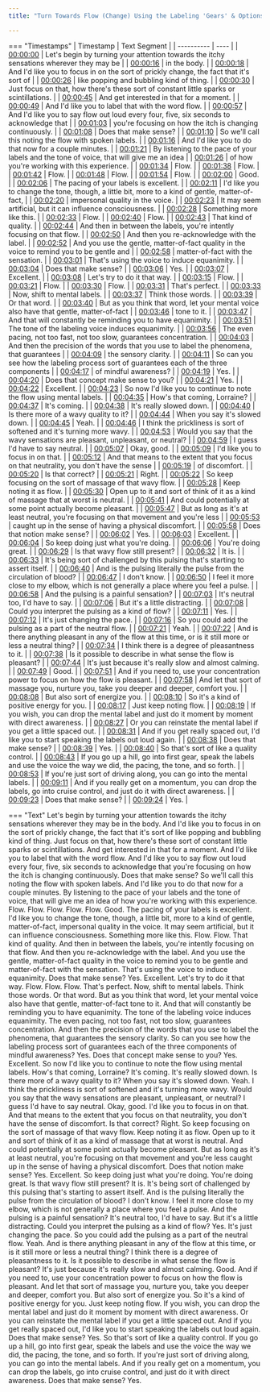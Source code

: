 ```yaml
---
title: "Turn Towards Flow (Change) Using the Labeling 'Gears' & Options - 2 of 4 ~ Shinzen Young Interactive"

---
```

=== "Timestamps"
    | Timestamp | Text Segment |
    | ---------- | ----  |
    | [00:00:00](https://www.youtube.com/watch?v=8Zz_BfTdp4E&t=0) |  Let's begin by turning your attention towards the itchy sensations wherever they may be |
    | [00:00:16](https://www.youtube.com/watch?v=8Zz_BfTdp4E&t=16) |  in the body. |
    | [00:00:18](https://www.youtube.com/watch?v=8Zz_BfTdp4E&t=18) |  And I'd like you to focus in on the sort of prickly change, the fact that it's sort of |
    | [00:00:26](https://www.youtube.com/watch?v=8Zz_BfTdp4E&t=26) |  like popping and bubbling kind of thing. |
    | [00:00:30](https://www.youtube.com/watch?v=8Zz_BfTdp4E&t=30) |  Just focus on that, how there's these sort of constant little sparks or scintillations. |
    | [00:00:45](https://www.youtube.com/watch?v=8Zz_BfTdp4E&t=45) |  And get interested in that for a moment. |
    | [00:00:49](https://www.youtube.com/watch?v=8Zz_BfTdp4E&t=49) |  And I'd like you to label that with the word flow. |
    | [00:00:57](https://www.youtube.com/watch?v=8Zz_BfTdp4E&t=57) |  And I'd like you to say flow out loud every four, five, six seconds to acknowledge that |
    | [00:01:03](https://www.youtube.com/watch?v=8Zz_BfTdp4E&t=63) |  you're focusing on how the itch is changing continuously. |
    | [00:01:08](https://www.youtube.com/watch?v=8Zz_BfTdp4E&t=68) |  Does that make sense? |
    | [00:01:10](https://www.youtube.com/watch?v=8Zz_BfTdp4E&t=70) |  So we'll call this noting the flow with spoken labels. |
    | [00:01:16](https://www.youtube.com/watch?v=8Zz_BfTdp4E&t=76) |  And I'd like you to do that now for a couple minutes. |
    | [00:01:21](https://www.youtube.com/watch?v=8Zz_BfTdp4E&t=81) |  By listening to the pace of your labels and the tone of voice, that will give me an idea |
    | [00:01:26](https://www.youtube.com/watch?v=8Zz_BfTdp4E&t=86) |  of how you're working with this experience. |
    | [00:01:34](https://www.youtube.com/watch?v=8Zz_BfTdp4E&t=94) |  Flow. |
    | [00:01:38](https://www.youtube.com/watch?v=8Zz_BfTdp4E&t=98) |  Flow. |
    | [00:01:42](https://www.youtube.com/watch?v=8Zz_BfTdp4E&t=102) |  Flow. |
    | [00:01:48](https://www.youtube.com/watch?v=8Zz_BfTdp4E&t=108) |  Flow. |
    | [00:01:54](https://www.youtube.com/watch?v=8Zz_BfTdp4E&t=114) |  Flow. |
    | [00:02:00](https://www.youtube.com/watch?v=8Zz_BfTdp4E&t=120) |  Good. |
    | [00:02:06](https://www.youtube.com/watch?v=8Zz_BfTdp4E&t=126) |  The pacing of your labels is excellent. |
    | [00:02:11](https://www.youtube.com/watch?v=8Zz_BfTdp4E&t=131) |  I'd like you to change the tone, though, a little bit, more to a kind of gentle, matter-of-fact, |
    | [00:02:20](https://www.youtube.com/watch?v=8Zz_BfTdp4E&t=140) |  impersonal quality in the voice. |
    | [00:02:23](https://www.youtube.com/watch?v=8Zz_BfTdp4E&t=143) |  It may seem artificial, but it can influence consciousness. |
    | [00:02:28](https://www.youtube.com/watch?v=8Zz_BfTdp4E&t=148) |  Something more like this. |
    | [00:02:33](https://www.youtube.com/watch?v=8Zz_BfTdp4E&t=153) |  Flow. |
    | [00:02:40](https://www.youtube.com/watch?v=8Zz_BfTdp4E&t=160) |  Flow. |
    | [00:02:43](https://www.youtube.com/watch?v=8Zz_BfTdp4E&t=163) |  That kind of quality. |
    | [00:02:44](https://www.youtube.com/watch?v=8Zz_BfTdp4E&t=164) |  And then in between the labels, you're intently focusing on that flow. |
    | [00:02:50](https://www.youtube.com/watch?v=8Zz_BfTdp4E&t=170) |  And then you re-acknowledge with the label. |
    | [00:02:52](https://www.youtube.com/watch?v=8Zz_BfTdp4E&t=172) |  And you use the gentle, matter-of-fact quality in the voice to remind you to be gentle and |
    | [00:02:58](https://www.youtube.com/watch?v=8Zz_BfTdp4E&t=178) |  matter-of-fact with the sensation. |
    | [00:03:01](https://www.youtube.com/watch?v=8Zz_BfTdp4E&t=181) |  That's using the voice to induce equanimity. |
    | [00:03:04](https://www.youtube.com/watch?v=8Zz_BfTdp4E&t=184) |  Does that make sense? |
    | [00:03:06](https://www.youtube.com/watch?v=8Zz_BfTdp4E&t=186) |  Yes. |
    | [00:03:07](https://www.youtube.com/watch?v=8Zz_BfTdp4E&t=187) |  Excellent. |
    | [00:03:08](https://www.youtube.com/watch?v=8Zz_BfTdp4E&t=188) |  Let's try to do it that way. |
    | [00:03:15](https://www.youtube.com/watch?v=8Zz_BfTdp4E&t=195) |  Flow. |
    | [00:03:21](https://www.youtube.com/watch?v=8Zz_BfTdp4E&t=201) |  Flow. |
    | [00:03:30](https://www.youtube.com/watch?v=8Zz_BfTdp4E&t=210) |  Flow. |
    | [00:03:31](https://www.youtube.com/watch?v=8Zz_BfTdp4E&t=211) |  That's perfect. |
    | [00:03:33](https://www.youtube.com/watch?v=8Zz_BfTdp4E&t=213) |  Now, shift to mental labels. |
    | [00:03:37](https://www.youtube.com/watch?v=8Zz_BfTdp4E&t=217) |  Think those words. |
    | [00:03:39](https://www.youtube.com/watch?v=8Zz_BfTdp4E&t=219) |  Or that word. |
    | [00:03:40](https://www.youtube.com/watch?v=8Zz_BfTdp4E&t=220) |  But as you think that word, let your mental voice also have that gentle, matter-of-fact |
    | [00:03:46](https://www.youtube.com/watch?v=8Zz_BfTdp4E&t=226) |  tone to it. |
    | [00:03:47](https://www.youtube.com/watch?v=8Zz_BfTdp4E&t=227) |  And that will constantly be reminding you to have equanimity. |
    | [00:03:51](https://www.youtube.com/watch?v=8Zz_BfTdp4E&t=231) |  The tone of the labeling voice induces equanimity. |
    | [00:03:56](https://www.youtube.com/watch?v=8Zz_BfTdp4E&t=236) |  The even pacing, not too fast, not too slow, guarantees concentration. |
    | [00:04:03](https://www.youtube.com/watch?v=8Zz_BfTdp4E&t=243) |  And then the precision of the words that you use to label the phenomena, that guarantees |
    | [00:04:09](https://www.youtube.com/watch?v=8Zz_BfTdp4E&t=249) |  the sensory clarity. |
    | [00:04:11](https://www.youtube.com/watch?v=8Zz_BfTdp4E&t=251) |  So can you see how the labeling process sort of guarantees each of the three components |
    | [00:04:17](https://www.youtube.com/watch?v=8Zz_BfTdp4E&t=257) |  of mindful awareness? |
    | [00:04:19](https://www.youtube.com/watch?v=8Zz_BfTdp4E&t=259) |  Yes. |
    | [00:04:20](https://www.youtube.com/watch?v=8Zz_BfTdp4E&t=260) |  Does that concept make sense to you? |
    | [00:04:21](https://www.youtube.com/watch?v=8Zz_BfTdp4E&t=261) |  Yes. |
    | [00:04:22](https://www.youtube.com/watch?v=8Zz_BfTdp4E&t=262) |  Excellent. |
    | [00:04:23](https://www.youtube.com/watch?v=8Zz_BfTdp4E&t=263) |  So now I'd like you to continue to note the flow using mental labels. |
    | [00:04:35](https://www.youtube.com/watch?v=8Zz_BfTdp4E&t=275) |  How's that coming, Lorraine? |
    | [00:04:37](https://www.youtube.com/watch?v=8Zz_BfTdp4E&t=277) |  It's coming. |
    | [00:04:38](https://www.youtube.com/watch?v=8Zz_BfTdp4E&t=278) |  It's really slowed down. |
    | [00:04:40](https://www.youtube.com/watch?v=8Zz_BfTdp4E&t=280) |  Is there more of a wavy quality to it? |
    | [00:04:44](https://www.youtube.com/watch?v=8Zz_BfTdp4E&t=284) |  When you say it's slowed down. |
    | [00:04:45](https://www.youtube.com/watch?v=8Zz_BfTdp4E&t=285) |  Yeah. |
    | [00:04:46](https://www.youtube.com/watch?v=8Zz_BfTdp4E&t=286) |  I think the prickliness is sort of softened and it's turning more wavy. |
    | [00:04:53](https://www.youtube.com/watch?v=8Zz_BfTdp4E&t=293) |  Would you say that the wavy sensations are pleasant, unpleasant, or neutral? |
    | [00:04:59](https://www.youtube.com/watch?v=8Zz_BfTdp4E&t=299) |  I guess I'd have to say neutral. |
    | [00:05:07](https://www.youtube.com/watch?v=8Zz_BfTdp4E&t=307) |  Okay, good. |
    | [00:05:09](https://www.youtube.com/watch?v=8Zz_BfTdp4E&t=309) |  I'd like you to focus in on that. |
    | [00:05:12](https://www.youtube.com/watch?v=8Zz_BfTdp4E&t=312) |  And that means to the extent that you focus on that neutrality, you don't have the sense |
    | [00:05:19](https://www.youtube.com/watch?v=8Zz_BfTdp4E&t=319) |  of discomfort. |
    | [00:05:20](https://www.youtube.com/watch?v=8Zz_BfTdp4E&t=320) |  Is that correct? |
    | [00:05:21](https://www.youtube.com/watch?v=8Zz_BfTdp4E&t=321) |  Right. |
    | [00:05:22](https://www.youtube.com/watch?v=8Zz_BfTdp4E&t=322) |  So keep focusing on the sort of massage of that wavy flow. |
    | [00:05:28](https://www.youtube.com/watch?v=8Zz_BfTdp4E&t=328) |  Keep noting it as flow. |
    | [00:05:30](https://www.youtube.com/watch?v=8Zz_BfTdp4E&t=330) |  Open up to it and sort of think of it as a kind of massage that at worst is neutral. |
    | [00:05:41](https://www.youtube.com/watch?v=8Zz_BfTdp4E&t=341) |  And could potentially at some point actually become pleasant. |
    | [00:05:47](https://www.youtube.com/watch?v=8Zz_BfTdp4E&t=347) |  But as long as it's at least neutral, you're focusing on that movement and you're less |
    | [00:05:53](https://www.youtube.com/watch?v=8Zz_BfTdp4E&t=353) |  caught up in the sense of having a physical discomfort. |
    | [00:05:58](https://www.youtube.com/watch?v=8Zz_BfTdp4E&t=358) |  Does that notion make sense? |
    | [00:06:02](https://www.youtube.com/watch?v=8Zz_BfTdp4E&t=362) |  Yes. |
    | [00:06:03](https://www.youtube.com/watch?v=8Zz_BfTdp4E&t=363) |  Excellent. |
    | [00:06:04](https://www.youtube.com/watch?v=8Zz_BfTdp4E&t=364) |  So keep doing just what you're doing. |
    | [00:06:06](https://www.youtube.com/watch?v=8Zz_BfTdp4E&t=366) |  You're doing great. |
    | [00:06:29](https://www.youtube.com/watch?v=8Zz_BfTdp4E&t=389) |  Is that wavy flow still present? |
    | [00:06:32](https://www.youtube.com/watch?v=8Zz_BfTdp4E&t=392) |  It is. |
    | [00:06:33](https://www.youtube.com/watch?v=8Zz_BfTdp4E&t=393) |  It's being sort of challenged by this pulsing that's starting to assert itself. |
    | [00:06:40](https://www.youtube.com/watch?v=8Zz_BfTdp4E&t=400) |  And is the pulsing literally the pulse from the circulation of blood? |
    | [00:06:47](https://www.youtube.com/watch?v=8Zz_BfTdp4E&t=407) |  I don't know. |
    | [00:06:50](https://www.youtube.com/watch?v=8Zz_BfTdp4E&t=410) |  I feel it more close to my elbow, which is not generally a place where you feel a pulse. |
    | [00:06:58](https://www.youtube.com/watch?v=8Zz_BfTdp4E&t=418) |  And the pulsing is a painful sensation? |
    | [00:07:03](https://www.youtube.com/watch?v=8Zz_BfTdp4E&t=423) |  It's neutral too, I'd have to say. |
    | [00:07:06](https://www.youtube.com/watch?v=8Zz_BfTdp4E&t=426) |  But it's a little distracting. |
    | [00:07:08](https://www.youtube.com/watch?v=8Zz_BfTdp4E&t=428) |  Could you interpret the pulsing as a kind of flow? |
    | [00:07:11](https://www.youtube.com/watch?v=8Zz_BfTdp4E&t=431) |  Yes. |
    | [00:07:12](https://www.youtube.com/watch?v=8Zz_BfTdp4E&t=432) |  It's just changing the pace. |
    | [00:07:16](https://www.youtube.com/watch?v=8Zz_BfTdp4E&t=436) |  So you could add the pulsing as a part of the neutral flow. |
    | [00:07:21](https://www.youtube.com/watch?v=8Zz_BfTdp4E&t=441) |  Yeah. |
    | [00:07:22](https://www.youtube.com/watch?v=8Zz_BfTdp4E&t=442) |  And is there anything pleasant in any of the flow at this time, or is it still more or less a neutral thing? |
    | [00:07:34](https://www.youtube.com/watch?v=8Zz_BfTdp4E&t=454) |  I think there is a degree of pleasantness to it. |
    | [00:07:38](https://www.youtube.com/watch?v=8Zz_BfTdp4E&t=458) |  Is it possible to describe in what sense the flow is pleasant? |
    | [00:07:44](https://www.youtube.com/watch?v=8Zz_BfTdp4E&t=464) |  It's just because it's really slow and almost calming. |
    | [00:07:49](https://www.youtube.com/watch?v=8Zz_BfTdp4E&t=469) |  Good. |
    | [00:07:51](https://www.youtube.com/watch?v=8Zz_BfTdp4E&t=471) |  And if you need to, use your concentration power to focus on how the flow is pleasant. |
    | [00:07:58](https://www.youtube.com/watch?v=8Zz_BfTdp4E&t=478) |  And let that sort of massage you, nurture you, take you deeper and deeper, comfort you. |
    | [00:08:08](https://www.youtube.com/watch?v=8Zz_BfTdp4E&t=488) |  But also sort of energize you. |
    | [00:08:10](https://www.youtube.com/watch?v=8Zz_BfTdp4E&t=490) |  So it's a kind of positive energy for you. |
    | [00:08:17](https://www.youtube.com/watch?v=8Zz_BfTdp4E&t=497) |  Just keep noting flow. |
    | [00:08:19](https://www.youtube.com/watch?v=8Zz_BfTdp4E&t=499) |  If you wish, you can drop the mental label and just do it moment by moment with direct awareness. |
    | [00:08:27](https://www.youtube.com/watch?v=8Zz_BfTdp4E&t=507) |  Or you can reinstate the mental label if you get a little spaced out. |
    | [00:08:31](https://www.youtube.com/watch?v=8Zz_BfTdp4E&t=511) |  And if you get really spaced out, I'd like you to start speaking the labels out loud again. |
    | [00:08:38](https://www.youtube.com/watch?v=8Zz_BfTdp4E&t=518) |  Does that make sense? |
    | [00:08:39](https://www.youtube.com/watch?v=8Zz_BfTdp4E&t=519) |  Yes. |
    | [00:08:40](https://www.youtube.com/watch?v=8Zz_BfTdp4E&t=520) |  So that's sort of like a quality control. |
    | [00:08:43](https://www.youtube.com/watch?v=8Zz_BfTdp4E&t=523) |  If you go up a hill, go into first gear, speak the labels and use the voice the way we did, the pacing, the tone, and so forth. |
    | [00:08:53](https://www.youtube.com/watch?v=8Zz_BfTdp4E&t=533) |  If you're just sort of driving along, you can go into the mental labels. |
    | [00:09:11](https://www.youtube.com/watch?v=8Zz_BfTdp4E&t=551) |  And if you really get on a momentum, you can drop the labels, go into cruise control, and just do it with direct awareness. |
    | [00:09:23](https://www.youtube.com/watch?v=8Zz_BfTdp4E&t=563) |  Does that make sense? |
    | [00:09:24](https://www.youtube.com/watch?v=8Zz_BfTdp4E&t=564) |  Yes. |

=== "Text"
     Let's begin by turning your attention towards the itchy sensations wherever they may be in the body. And I'd like you to focus in on the sort of prickly change, the fact that it's sort of like popping and bubbling kind of thing. Just focus on that, how there's these sort of constant little sparks or scintillations. And get interested in that for a moment. And I'd like you to label that with the word flow. And I'd like you to say flow out loud every four, five, six seconds to acknowledge that you're focusing on how the itch is changing continuously. Does that make sense? So we'll call this noting the flow with spoken labels. And I'd like you to do that now for a couple minutes. By listening to the pace of your labels and the tone of voice, that will give me an idea of how you're working with this experience. Flow. Flow. Flow. Flow. Flow. Good. The pacing of your labels is excellent. I'd like you to change the tone, though, a little bit, more to a kind of gentle, matter-of-fact, impersonal quality in the voice. It may seem artificial, but it can influence consciousness. Something more like this. Flow. Flow. That kind of quality. And then in between the labels, you're intently focusing on that flow. And then you re-acknowledge with the label. And you use the gentle, matter-of-fact quality in the voice to remind you to be gentle and matter-of-fact with the sensation. That's using the voice to induce equanimity. Does that make sense? Yes. Excellent. Let's try to do it that way. Flow. Flow. Flow. That's perfect. Now, shift to mental labels. Think those words. Or that word. But as you think that word, let your mental voice also have that gentle, matter-of-fact tone to it. And that will constantly be reminding you to have equanimity. The tone of the labeling voice induces equanimity. The even pacing, not too fast, not too slow, guarantees concentration. And then the precision of the words that you use to label the phenomena, that guarantees the sensory clarity. So can you see how the labeling process sort of guarantees each of the three components of mindful awareness? Yes. Does that concept make sense to you? Yes. Excellent. So now I'd like you to continue to note the flow using mental labels. How's that coming, Lorraine? It's coming. It's really slowed down. Is there more of a wavy quality to it? When you say it's slowed down. Yeah. I think the prickliness is sort of softened and it's turning more wavy. Would you say that the wavy sensations are pleasant, unpleasant, or neutral? I guess I'd have to say neutral. Okay, good. I'd like you to focus in on that. And that means to the extent that you focus on that neutrality, you don't have the sense of discomfort. Is that correct? Right. So keep focusing on the sort of massage of that wavy flow. Keep noting it as flow. Open up to it and sort of think of it as a kind of massage that at worst is neutral. And could potentially at some point actually become pleasant. But as long as it's at least neutral, you're focusing on that movement and you're less caught up in the sense of having a physical discomfort. Does that notion make sense? Yes. Excellent. So keep doing just what you're doing. You're doing great. Is that wavy flow still present? It is. It's being sort of challenged by this pulsing that's starting to assert itself. And is the pulsing literally the pulse from the circulation of blood? I don't know. I feel it more close to my elbow, which is not generally a place where you feel a pulse. And the pulsing is a painful sensation? It's neutral too, I'd have to say. But it's a little distracting. Could you interpret the pulsing as a kind of flow? Yes. It's just changing the pace. So you could add the pulsing as a part of the neutral flow. Yeah. And is there anything pleasant in any of the flow at this time, or is it still more or less a neutral thing? I think there is a degree of pleasantness to it. Is it possible to describe in what sense the flow is pleasant? It's just because it's really slow and almost calming. Good. And if you need to, use your concentration power to focus on how the flow is pleasant. And let that sort of massage you, nurture you, take you deeper and deeper, comfort you. But also sort of energize you. So it's a kind of positive energy for you. Just keep noting flow. If you wish, you can drop the mental label and just do it moment by moment with direct awareness. Or you can reinstate the mental label if you get a little spaced out. And if you get really spaced out, I'd like you to start speaking the labels out loud again. Does that make sense? Yes. So that's sort of like a quality control. If you go up a hill, go into first gear, speak the labels and use the voice the way we did, the pacing, the tone, and so forth. If you're just sort of driving along, you can go into the mental labels. And if you really get on a momentum, you can drop the labels, go into cruise control, and just do it with direct awareness. Does that make sense? Yes.